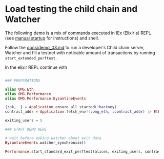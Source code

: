 # Load testing the child chain and Watcher

The following demo is a mix of commands executed in IEx (Elixir's) REPL (see [manual startup](/docs/manual_service_startup.md) for instructions) and shell.

Follow the [docs/demo_03.md](/docs/demo_03.md) to run a developer's Child chain server, Watcher and fill a testnet with noticable amount of transactions by running `start_extended_perftest`.

In the elixir REPL continue with
```elixir

### PREPARATIONS

alias OMG.Eth
alias OMG.Performance
alias OMG.Performance.ByzantineEvents

{:ok, _} = Application.ensure_all_started(:hackney)
contract_addr = Application.fetch_env!(:omg_eth, :contract_addr) |> Eth.RootChain.contract_map_from_hex()

exiting_users = 5

### START DEMO HERE

# wait before asking watcher about exit data
ByzantineEvents.watcher_synchronize()

Performance.start_standard_exit_perftest(alices, exiting_users, contract_addr)
```
